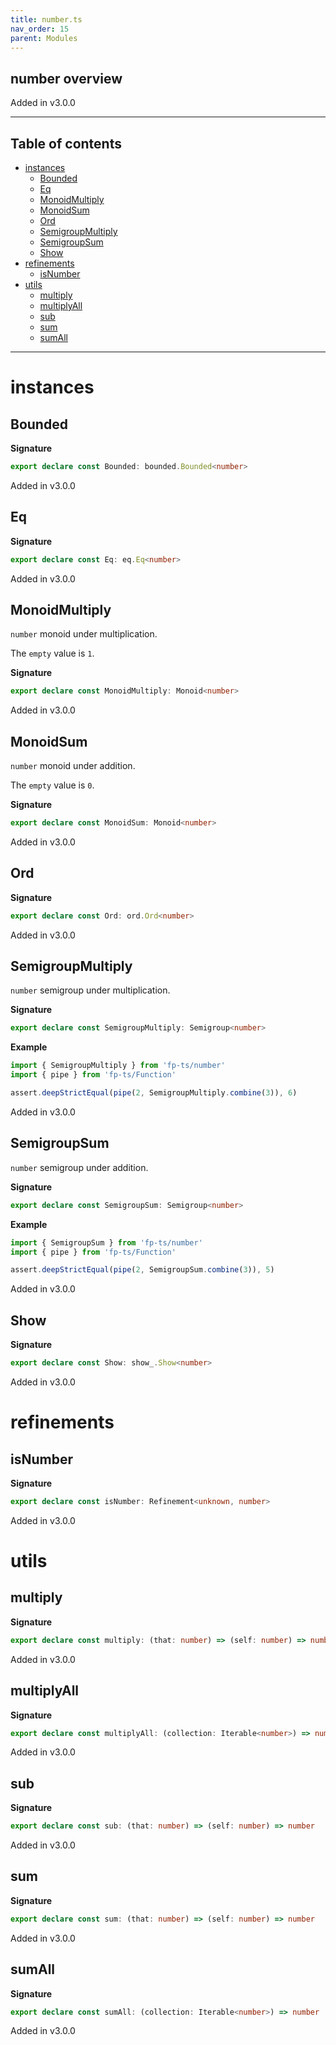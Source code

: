 ```yaml
---
title: number.ts
nav_order: 15
parent: Modules
---
```


## number overview

Added in v3.0.0

---

<h2 class="text-delta">Table of contents</h2>

- [instances](#instances)
  - [Bounded](#bounded)
  - [Eq](#eq)
  - [MonoidMultiply](#monoidmultiply)
  - [MonoidSum](#monoidsum)
  - [Ord](#ord)
  - [SemigroupMultiply](#semigroupmultiply)
  - [SemigroupSum](#semigroupsum)
  - [Show](#show)
- [refinements](#refinements)
  - [isNumber](#isnumber)
- [utils](#utils)
  - [multiply](#multiply)
  - [multiplyAll](#multiplyall)
  - [sub](#sub)
  - [sum](#sum)
  - [sumAll](#sumall)

---

# instances

## Bounded

**Signature**

```ts
export declare const Bounded: bounded.Bounded<number>
```

Added in v3.0.0

## Eq

**Signature**

```ts
export declare const Eq: eq.Eq<number>
```

Added in v3.0.0

## MonoidMultiply

`number` monoid under multiplication.

The `empty` value is `1`.

**Signature**

```ts
export declare const MonoidMultiply: Monoid<number>
```

Added in v3.0.0

## MonoidSum

`number` monoid under addition.

The `empty` value is `0`.

**Signature**

```ts
export declare const MonoidSum: Monoid<number>
```

Added in v3.0.0

## Ord

**Signature**

```ts
export declare const Ord: ord.Ord<number>
```

Added in v3.0.0

## SemigroupMultiply

`number` semigroup under multiplication.

**Signature**

```ts
export declare const SemigroupMultiply: Semigroup<number>
```

**Example**

```ts
import { SemigroupMultiply } from 'fp-ts/number'
import { pipe } from 'fp-ts/Function'

assert.deepStrictEqual(pipe(2, SemigroupMultiply.combine(3)), 6)
```

Added in v3.0.0

## SemigroupSum

`number` semigroup under addition.

**Signature**

```ts
export declare const SemigroupSum: Semigroup<number>
```

**Example**

```ts
import { SemigroupSum } from 'fp-ts/number'
import { pipe } from 'fp-ts/Function'

assert.deepStrictEqual(pipe(2, SemigroupSum.combine(3)), 5)
```

Added in v3.0.0

## Show

**Signature**

```ts
export declare const Show: show_.Show<number>
```

Added in v3.0.0

# refinements

## isNumber

**Signature**

```ts
export declare const isNumber: Refinement<unknown, number>
```

Added in v3.0.0

# utils

## multiply

**Signature**

```ts
export declare const multiply: (that: number) => (self: number) => number
```

Added in v3.0.0

## multiplyAll

**Signature**

```ts
export declare const multiplyAll: (collection: Iterable<number>) => number
```

Added in v3.0.0

## sub

**Signature**

```ts
export declare const sub: (that: number) => (self: number) => number
```

Added in v3.0.0

## sum

**Signature**

```ts
export declare const sum: (that: number) => (self: number) => number
```

Added in v3.0.0

## sumAll

**Signature**

```ts
export declare const sumAll: (collection: Iterable<number>) => number
```

Added in v3.0.0
